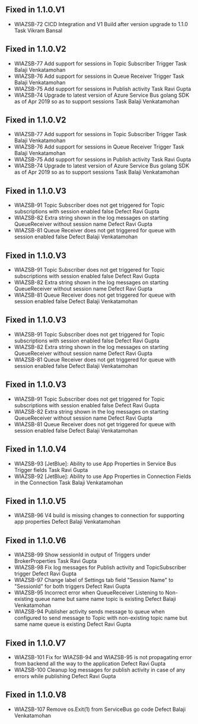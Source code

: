 
## Fixed in 1.1.0.V1

* WIAZSB-72 CICD Integration and V1 Build after version upgrade to 1.1.0 Task Vikram Bansal

## Fixed in 1.1.0.V2

* WIAZSB-77 Add support for sessions in Topic Subscriber Trigger Task Balaji Venkatamohan
* WIAZSB-76 Add support for sessions in Queue Receiver Trigger Task Balaji Venkatamohan
* WIAZSB-75 Add support for sessions in Publish activity Task Ravi Gupta
* WIAZSB-74 Upgrade to latest version of Azure Service Bus golang SDK as of Apr 2019 so as to support sessions Task Balaji Venkatamohan

## Fixed in 1.1.0.V2

* WIAZSB-77 Add support for sessions in Topic Subscriber Trigger Task Balaji Venkatamohan
* WIAZSB-76 Add support for sessions in Queue Receiver Trigger Task Balaji Venkatamohan
* WIAZSB-75 Add support for sessions in Publish activity Task Ravi Gupta
* WIAZSB-74 Upgrade to latest version of Azure Service Bus golang SDK as of Apr 2019 so as to support sessions Task Balaji Venkatamohan

## Fixed in 1.1.0.V3

* WIAZSB-91 Topic Subscriber does not get triggered for Topic subscriptions with session enabled false Defect Ravi Gupta
* WIAZSB-82 Extra string shown in the log messages on starting QueueReceiver without session name Defect Ravi Gupta
* WIAZSB-81 Queue Receiver does not get triggered for queue with session enabled false Defect Balaji Venkatamohan

## Fixed in 1.1.0.V3

* WIAZSB-91 Topic Subscriber does not get triggered for Topic subscriptions with session enabled false Defect Ravi Gupta
* WIAZSB-82 Extra string shown in the log messages on starting QueueReceiver without session name Defect Ravi Gupta
* WIAZSB-81 Queue Receiver does not get triggered for queue with session enabled false Defect Balaji Venkatamohan

## Fixed in 1.1.0.V3

* WIAZSB-91 Topic Subscriber does not get triggered for Topic subscriptions with session enabled false Defect Ravi Gupta
* WIAZSB-82 Extra string shown in the log messages on starting QueueReceiver without session name Defect Ravi Gupta
* WIAZSB-81 Queue Receiver does not get triggered for queue with session enabled false Defect Balaji Venkatamohan

## Fixed in 1.1.0.V3

* WIAZSB-91 Topic Subscriber does not get triggered for Topic subscriptions with session enabled false Defect Ravi Gupta
* WIAZSB-82 Extra string shown in the log messages on starting QueueReceiver without session name Defect Ravi Gupta
* WIAZSB-81 Queue Receiver does not get triggered for queue with session enabled false Defect Balaji Venkatamohan

## Fixed in 1.1.0.V4

* WIAZSB-93 [JetBlue]: Ability to use App Properties in Service Bus Trigger fields Task Ravi Gupta
* WIAZSB-92 [JetBlue]: Ability to use App Properties in Connection Fields in the Connection Task Balaji Venkatamohan

## Fixed in 1.1.0.V5

* WIAZSB-96 V4 build is missing changes to connection for supporting app properties Defect Balaji Venkatamohan

## Fixed in 1.1.0.V6

* WIAZSB-99 Show sessionId in output of Triggers under BrokerProperties Task Ravi Gupta
* WIAZSB-98 Fix log messages for Publish activity and TopicSubscriber trigger Defect Ravi Gupta
* WIAZSB-97 Change label of Settings tab field "Session Name" to "SessionId" for both triggers Defect Ravi Gupta
* WIAZSB-95 Incorrect error when QueueReceiver Listening to Non-existing queue name but same name topic is existing Defect Balaji Venkatamohan
* WIAZSB-94 Publisher activity sends message to queue when configured to send message to Topic with non-existing topic name but same name queue is existing Defect Ravi Gupta

## Fixed in 1.1.0.V7

* WIAZSB-101 Fix for WIAZSB-94 and WIAZSB-95 is not propagating error from backend all the way to the application Defect Ravi Gupta
* WIAZSB-100 Cleanup log messages for publish activity in case of any errors while publishing Defect Ravi Gupta

## Fixed in 1.1.0.V8

* WIAZSB-107 Remove os.Exit(1) from ServiceBus go code Defect Balaji Venkatamohan
